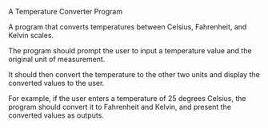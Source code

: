  A Temperature Converter Program


A  program that converts temperatures between Celsius, Fahrenheit, and Kelvin scales. 

The program should prompt the user to input a temperature value and the original unit of measurement. 

It should then convert the temperature to the other two units and display the converted values to the user. 

For example, if the user enters a temperature of 25 degrees Celsius, the program should convert it to Fahrenheit and Kelvin, and present the converted values as outputs.